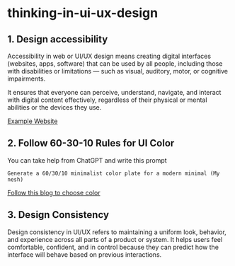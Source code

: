 # thinking-in-ui-ux-design
## 1. Design accessibility
Accessibility in web or UI/UX design means creating digital interfaces (websites, apps, software) that can be used by all people, including those with disabilities or limitations — such as visual, auditory, motor, or cognitive impairments.

It ensures that everyone can perceive, understand, navigate, and interact with digital content effectively, regardless of their physical or mental abilities or the devices they use.

[Example Website](https://brac.net)

## 2. Follow 60-30-10 Rules for UI Color
You can take help from ChatGPT and write this prompt
```
Generate a 60/30/10 minimalist color plate for a modern minimal (My nesh)
```
[Follow this blog to choose color](https://www.flux-academy.com/blog/the-psychology-of-color-how-valuable-web-designers-choose-colors)


## 3. Design Consistency
Design consistency in UI/UX refers to maintaining a uniform look, behavior, and experience across all parts of a product or system. It helps users feel comfortable, confident, and in control because they can predict how the interface will behave based on previous interactions.
